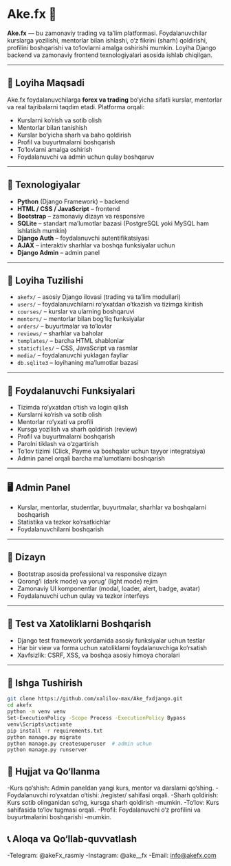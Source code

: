 # Ake.fx 🎯

**Ake.fx** — bu zamonaviy trading va ta’lim platformasi. Foydalanuvchilar kurslarga yozilishi, mentorlar bilan ishlashi, o‘z fikrini (sharh) qoldirishi, profilini boshqarishi va to‘lovlarni amalga oshirishi mumkin. Loyiha Django backend va zamonaviy frontend texnologiyalari asosida ishlab chiqilgan.

---

## 📌 Loyiha Maqsadi

Ake.fx foydalanuvchilarga **forex va trading** bo‘yicha sifatli kurslar, mentorlar va real tajribalarni taqdim etadi. Platforma orqali:
- Kurslarni ko‘rish va sotib olish
- Mentorlar bilan tanishish
- Kurslar bo‘yicha sharh va baho qoldirish
- Profil va buyurtmalarni boshqarish
- To‘lovlarni amalga oshirish
- Foydalanuvchi va admin uchun qulay boshqaruv

---

## 🔧 Texnologiyalar

- **Python** (Django Framework) – backend
- **HTML / CSS / JavaScript** – frontend
- **Bootstrap** – zamonaviy dizayn va responsive
- **SQLite** – standart ma’lumotlar bazasi (PostgreSQL yoki MySQL ham ishlatish mumkin)
- **Django Auth** – foydalanuvchi autentifikatsiyasi
- **AJAX** – interaktiv sharhlar va boshqa funksiyalar uchun
- **Django Admin** – admin panel

---

## 📂 Loyiha Tuzilishi

- `akefx/` – asosiy Django ilovasi (trading va ta’lim modullari)
- `users/` – foydalanuvchilarni ro‘yxatdan o‘tkazish va tizimga kiritish
- `courses/` – kurslar va ularning boshqaruvi
- `mentors/` – mentorlar bilan bog‘liq funksiyalar
- `orders/` – buyurtmalar va to‘lovlar
- `reviews/` – sharhlar va baholar
- `templates/` – barcha HTML shablonlar
- `staticfiles/` – CSS, JavaScript va rasmlar
- `media/` – foydalanuvchi yuklagan fayllar
- `db.sqlite3` – loyihaning ma’lumotlar bazasi

---

## 🔐 Foydalanuvchi Funksiyalari

- Tizimda ro‘yxatdan o‘tish va login qilish
- Kurslarni ko‘rish va sotib olish
- Mentorlar ro‘yxati va profili
- Kursga yozilish va sharh qoldirish (review)
- Profil va buyurtmalarni boshqarish
- Parolni tiklash va o‘zgartirish
- To‘lov tizimi (Click, Payme va boshqalar uchun tayyor integratsiya)
- Admin panel orqali barcha ma’lumotlarni boshqarish

---

## 🖥️ Admin Panel

- Kurslar, mentorlar, studentlar, buyurtmalar, sharhlar va boshqalarni boshqarish
- Statistika va tezkor ko‘rsatkichlar
- Foydalanuvchilarni boshqarish

---

## 🎨 Dizayn

- Bootstrap asosida professional va responsive dizayn
- Qorong‘i (dark mode) va yorug‘ (light mode) rejim
- Zamonaviy UI komponentlar (modal, loader, alert, badge, avatar)
- Foydalanuvchi uchun qulay va tezkor interfeys

---

## 🧪 Test va Xatoliklarni Boshqarish

- Django test framework yordamida asosiy funksiyalar uchun testlar
- Har bir view va forma uchun xatoliklarni foydalanuvchiga ko‘rsatish
- Xavfsizlik: CSRF, XSS, va boshqa asosiy himoya choralari

---

## 🚀 Ishga Tushirish

```bash
git clone https://github.com/xalilov-max/Ake_fxdjango.git
cd akefx
python -m venv venv
Set-ExecutionPolicy -Scope Process -ExecutionPolicy Bypass
venv\Scripts\activate
pip install -r requirements.txt
python manage.py migrate
python manage.py createsuperuser  # admin uchun
python manage.py runserver
```

## 📝 Hujjat va Qo‘llanma
-Kurs qo‘shish: Admin paneldan yangi kurs, mentor va darslarni qo‘shing.
-Foydalanuvchi ro‘yxatdan o‘tishi: /register/ sahifasi orqali.
-Sharh qoldirish: Kurs sotib olinganidan so‘ng, kursga sharh qoldirish -mumkin.
-To‘lov: Kurs sahifasida to‘lov tugmasi orqali.
-Profil: Foydalanuvchi o‘z profilini va buyurtmalarini boshqarishi -mumkin.

## 📞 Aloqa va Qo‘llab-quvvatlash
-Telegram: @akeFx_rasmiy
-Instagram: @ake__fx
-Email: info@akefx.com
